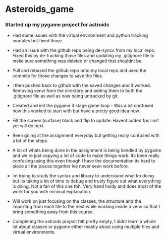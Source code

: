 # Asteroids_game
### Started up my pygame project for astroids

- Had some issues with the virtual environment and python tracking modules but fixed those.
- Had an issue with the github repo being de-syncs from my local repo. Fixed this by de-tracking those files and updating my .gitignore file to make sure something was deleted or changed that shouldnt be.
- Pull and rebased the github repo onto my local repo and used the commits for those changes to save the files.
- I then pushed back to github with the saved changes and it worked. Removing venv/ from the directory and adding them to both the .gitignore file as well as now being untracked by git.

- Created and init the pygame 3 stage game loop - Was a bit confused how this worked to start with but have a pretty good idea now.
- Fill the screen (surface) black and flip to update. Havent added fps limit yet will do next.

- Been going at the assignment everyday but getting really confused with a lot of the steps.
- A lot of whats being done in the assignment is being handled by pygame and we're just copying a lot of code to make things work. Its been really confusing using this even though I have the documentation its hard to piece all the pieces together Ive never seen work before.
- Im trying to study the syntax and library to understand what Im doing but its taking a lot of time to debug and truely figure out what everything is doing. Not a fan of this one tbh. Very hand holdy and does most of the work for you with minimal explanation.
- Will work on just focusing on the classes, the structure and the importing from each file to the next while working inside a venv so that I bring something away from this course.

- Completing the astroids project felt pretty empty, I didnt learn a whole lot about classes or pygame either mostly about using multiple files and virtual environments.
